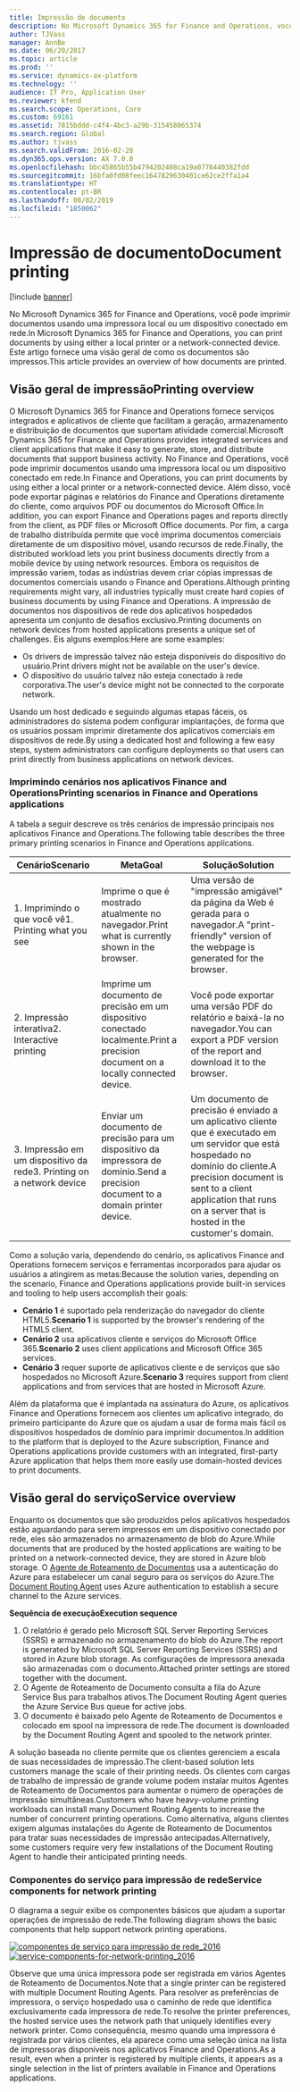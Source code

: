 ```yaml
---
title: Impressão de documento
description: No Microsoft Dynamics 365 for Finance and Operations, você pode imprimir documentos usando uma impressora local ou um dispositivo conectado em rede. Este artigo fornece uma visão geral de como os documentos são impressos.
author: TJVass
manager: AnnBe
ms.date: 06/20/2017
ms.topic: article
ms.prod: ''
ms.service: dynamics-ax-platform
ms.technology: ''
audience: IT Pro, Application User
ms.reviewer: kfend
ms.search.scope: Operations, Core
ms.custom: 69161
ms.assetid: 7815bddd-c4f4-4bc3-a29b-315458065374
ms.search.region: Global
ms.author: tjvass
ms.search.validFrom: 2016-02-28
ms.dyn365.ops.version: AX 7.0.0
ms.openlocfilehash: bbc45865b55b4794202408ca19a0776440382fdd
ms.sourcegitcommit: 16bfa0fd08feec1647829630401ce62ce2ffa1a4
ms.translationtype: HT
ms.contentlocale: pt-BR
ms.lasthandoff: 08/02/2019
ms.locfileid: "1850062"
---
```

# <a name="document-printing"></a><span data-ttu-id="95260-104">Impressão de documento</span><span class="sxs-lookup"><span data-stu-id="95260-104">Document printing</span></span>

[!include [banner](../includes/banner.md)]

<span data-ttu-id="95260-105">No Microsoft Dynamics 365 for Finance and Operations, você pode imprimir documentos usando uma impressora local ou um dispositivo conectado em rede.</span><span class="sxs-lookup"><span data-stu-id="95260-105">In Microsoft Dynamics 365 for Finance and Operations, you can print documents by using either a local printer or a network-connected device.</span></span> <span data-ttu-id="95260-106">Este artigo fornece uma visão geral de como os documentos são impressos.</span><span class="sxs-lookup"><span data-stu-id="95260-106">This article provides an overview of how documents are printed.</span></span>

## <a name="printing-overview"></a><span data-ttu-id="95260-107">Visão geral de impressão</span><span class="sxs-lookup"><span data-stu-id="95260-107">Printing overview</span></span>

<span data-ttu-id="95260-108">O Microsoft Dynamics 365 for Finance and Operations fornece serviços integrados e aplicativos de cliente que facilitam a geração, armazenamento e distribuição de documentos que suportam atividade comercial.</span><span class="sxs-lookup"><span data-stu-id="95260-108">Microsoft Dynamics 365 for Finance and Operations provides integrated services and client applications that make it easy to generate, store, and distribute documents that support business activity.</span></span> <span data-ttu-id="95260-109">No Finance and Operations, você pode imprimir documentos usando uma impressora local ou um dispositivo conectado em rede.</span><span class="sxs-lookup"><span data-stu-id="95260-109">In Finance and Operations, you can print documents by using either a local printer or a network-connected device.</span></span> <span data-ttu-id="95260-110">Além disso, você pode exportar páginas e relatórios do Finance and Operations diretamente do cliente, como arquivos PDF ou documentos do Microsoft Office.</span><span class="sxs-lookup"><span data-stu-id="95260-110">In addition, you can export Finance and Operations pages and reports directly from the client, as PDF files or Microsoft Office documents.</span></span> <span data-ttu-id="95260-111">Por fim, a carga de trabalho distribuída permite que você imprima documentos comerciais diretamente de um dispositivo móvel, usando recursos de rede.</span><span class="sxs-lookup"><span data-stu-id="95260-111">Finally, the distributed workload lets you print business documents directly from a mobile device by using network resources.</span></span> <span data-ttu-id="95260-112">Embora os requisitos de impressão variem, todas as indústrias devem criar cópias impressas de documentos comerciais usando o Finance and Operations.</span><span class="sxs-lookup"><span data-stu-id="95260-112">Although printing requirements might vary, all industries typically must create hard copies of business documents by using Finance and Operations.</span></span> <span data-ttu-id="95260-113">A impressão de documentos nos dispositivos de rede dos aplicativos hospedados apresenta um conjunto de desafios exclusivo.</span><span class="sxs-lookup"><span data-stu-id="95260-113">Printing documents on network devices from hosted applications presents a unique set of challenges.</span></span> <span data-ttu-id="95260-114">Eis alguns exemplos:</span><span class="sxs-lookup"><span data-stu-id="95260-114">Here are some examples:</span></span>

- <span data-ttu-id="95260-115">Os drivers de impressão talvez não esteja disponíveis do dispositivo do usuário.</span><span class="sxs-lookup"><span data-stu-id="95260-115">Print drivers might not be available on the user's device.</span></span>
- <span data-ttu-id="95260-116">O dispositivo do usuário talvez não esteja conectado à rede corporativa.</span><span class="sxs-lookup"><span data-stu-id="95260-116">The user's device might not be connected to the corporate network.</span></span>

<span data-ttu-id="95260-117">Usando um host dedicado e seguindo algumas etapas fáceis, os administradores do sistema podem configurar implantações, de forma que os usuários possam imprimir diretamente dos aplicativos comerciais em dispositivos de rede.</span><span class="sxs-lookup"><span data-stu-id="95260-117">By using a dedicated host and following a few easy steps, system administrators can configure deployments so that users can print directly from business applications on network devices.</span></span>

### <a name="printing-scenarios-in-finance-and-operations-applications"></a><span data-ttu-id="95260-118">Imprimindo cenários nos aplicativos Finance and Operations</span><span class="sxs-lookup"><span data-stu-id="95260-118">Printing scenarios in Finance and Operations applications</span></span>

<span data-ttu-id="95260-119">A tabela a seguir descreve os três cenários de impressão principais nos aplicativos Finance and Operations.</span><span class="sxs-lookup"><span data-stu-id="95260-119">The following table describes the three primary printing scenarios in Finance and Operations applications.</span></span>

| <span data-ttu-id="95260-120">Cenário</span><span class="sxs-lookup"><span data-stu-id="95260-120">Scenario</span></span>                        | <span data-ttu-id="95260-121">Meta</span><span class="sxs-lookup"><span data-stu-id="95260-121">Goal</span></span>                                                      | <span data-ttu-id="95260-122">Solução</span><span class="sxs-lookup"><span data-stu-id="95260-122">Solution</span></span> |
|---------------------------------|-----------------------------------------------------------|----------|
| <span data-ttu-id="95260-123">1. Imprimindo o que você vê</span><span class="sxs-lookup"><span data-stu-id="95260-123">1. Printing what you see</span></span>        | <span data-ttu-id="95260-124">Imprime o que é mostrado atualmente no navegador.</span><span class="sxs-lookup"><span data-stu-id="95260-124">Print what is currently shown in the browser.</span></span>             | <span data-ttu-id="95260-125">Uma versão de "impressão amigável" da página da Web é gerada para o navegador.</span><span class="sxs-lookup"><span data-stu-id="95260-125">A "print-friendly" version of the webpage is generated for the browser.</span></span> |
| <span data-ttu-id="95260-126">2. Impressão interativa</span><span class="sxs-lookup"><span data-stu-id="95260-126">2. Interactive printing</span></span>         | <span data-ttu-id="95260-127">Imprime um documento de precisão em um dispositivo conectado localmente.</span><span class="sxs-lookup"><span data-stu-id="95260-127">Print a precision document on a locally connected device.</span></span> | <span data-ttu-id="95260-128">Você pode exportar uma versão PDF do relatório e baixá-la no navegador.</span><span class="sxs-lookup"><span data-stu-id="95260-128">You can export a PDF version of the report and download it to the browser.</span></span> |
| <span data-ttu-id="95260-129">3. Impressão em um dispositivo da rede</span><span class="sxs-lookup"><span data-stu-id="95260-129">3. Printing on a network device</span></span> | <span data-ttu-id="95260-130">Enviar um documento de precisão para um dispositivo da impressora de domínio.</span><span class="sxs-lookup"><span data-stu-id="95260-130">Send a precision document to a domain printer device.</span></span>     | <span data-ttu-id="95260-131">Um documento de precisão é enviado a um aplicativo cliente que é executado em um servidor que está hospedado no domínio do cliente.</span><span class="sxs-lookup"><span data-stu-id="95260-131">A precision document is sent to a client application that runs on a server that is hosted in the customer's domain.</span></span> |

<span data-ttu-id="95260-132">Como a solução varia, dependendo do cenário, os aplicativos Finance and Operations fornecem serviços e ferramentas incorporados para ajudar os usuários a atingirem as metas:</span><span class="sxs-lookup"><span data-stu-id="95260-132">Because the solution varies, depending on the scenario, Finance and Operations applications provide built-in services and tooling to help users accomplish their goals:</span></span>

- <span data-ttu-id="95260-133">**Cenário 1** é suportado pela renderização do navegador do cliente HTML5.</span><span class="sxs-lookup"><span data-stu-id="95260-133">**Scenario 1** is supported by the browser's rendering of the HTML5 client.</span></span>
- <span data-ttu-id="95260-134">**Cenário 2** usa aplicativos cliente e serviços do Microsoft Office 365.</span><span class="sxs-lookup"><span data-stu-id="95260-134">**Scenario 2** uses client applications and Microsoft Office 365 services.</span></span>
- <span data-ttu-id="95260-135">**Cenário 3** requer suporte de aplicativos cliente e de serviços que são hospedados no Microsoft Azure.</span><span class="sxs-lookup"><span data-stu-id="95260-135">**Scenario 3** requires support from client applications and from services that are hosted in Microsoft Azure.</span></span>

<span data-ttu-id="95260-136">Além da plataforma que é implantada na assinatura do Azure, os aplicativos Finance and Operations fornecem aos clientes um aplicativo integrado, do primeiro participante do Azure que os ajudam a usar de forma mais fácil os dispositivos hospedados de domínio para imprimir documentos.</span><span class="sxs-lookup"><span data-stu-id="95260-136">In addition to the platform that is deployed to the Azure subscription, Finance and Operations applications provide customers with an integrated, first-party Azure application that helps them more easily use domain-hosted devices to print documents.</span></span>

## <a name="service-overview"></a><span data-ttu-id="95260-137">Visão geral do serviço</span><span class="sxs-lookup"><span data-stu-id="95260-137">Service overview</span></span>
<span data-ttu-id="95260-138">Enquanto os documentos que são produzidos pelos aplicativos hospedados estão aguardando para serem impressos em um dispositivo conectado por rede, eles são armazenados no armazenamento de blob do Azure.</span><span class="sxs-lookup"><span data-stu-id="95260-138">While documents that are produced by the hosted applications are waiting to be printed on a network-connected device, they are stored in Azure blob storage.</span></span> <span data-ttu-id="95260-139">O [Agente de Roteamento de Documentos](install-document-routing-agent.md) usa a autenticação do Azure para estabelecer um canal seguro para os serviços do Azure.</span><span class="sxs-lookup"><span data-stu-id="95260-139">The [Document Routing Agent](install-document-routing-agent.md) uses Azure authentication to establish a secure channel to the Azure services.</span></span>

<span data-ttu-id="95260-140">**Sequência de execução**</span><span class="sxs-lookup"><span data-stu-id="95260-140">**Execution sequence**</span></span>

1. <span data-ttu-id="95260-141">O relatório é gerado pelo Microsoft SQL Server Reporting Services (SSRS) e armazenado no armazenamento do blob do Azure.</span><span class="sxs-lookup"><span data-stu-id="95260-141">The report is generated by Microsoft SQL Server Reporting Services (SSRS) and stored in Azure blob storage.</span></span> <span data-ttu-id="95260-142">As configurações de impressora anexada são armazenadas com o documento.</span><span class="sxs-lookup"><span data-stu-id="95260-142">Attached printer settings are stored together with the document.</span></span>
2. <span data-ttu-id="95260-143">O Agente de Roteamento de Documento consulta a fila do Azure Service Bus para trabalhos ativos.</span><span class="sxs-lookup"><span data-stu-id="95260-143">The Document Routing Agent queries the Azure Service Bus queue for active jobs.</span></span>
3. <span data-ttu-id="95260-144">O documento é baixado pelo Agente de Roteamento de Documentos e colocado em spool na impressora de rede.</span><span class="sxs-lookup"><span data-stu-id="95260-144">The document is downloaded by the Document Routing Agent and spooled to the network printer.</span></span>

<span data-ttu-id="95260-145">A solução baseada no cliente permite que os clientes gerenciem a escala de suas necessidades de impressão.</span><span class="sxs-lookup"><span data-stu-id="95260-145">The client-based solution lets customers manage the scale of their printing needs.</span></span> <span data-ttu-id="95260-146">Os clientes com cargas de trabalho de impressão de grande volume podem instalar muitos Agentes de Roteamento de Documentos para aumentar o número de operações de impressão simultâneas.</span><span class="sxs-lookup"><span data-stu-id="95260-146">Customers who have heavy-volume printing workloads can install many Document Routing Agents to increase the number of concurrent printing operations.</span></span> <span data-ttu-id="95260-147">Como alternativa, alguns clientes exigem algumas instalações do Agente de Roteamento de Documentos para tratar suas necessidades de impressão antecipadas.</span><span class="sxs-lookup"><span data-stu-id="95260-147">Alternatively, some customers require very few installations of the Document Routing Agent to handle their anticipated printing needs.</span></span>

### <a name="service-components-for-network-printing"></a><span data-ttu-id="95260-148">Componentes do serviço para impressão de rede</span><span class="sxs-lookup"><span data-stu-id="95260-148">Service components for network printing</span></span>

<span data-ttu-id="95260-149">O diagrama a seguir exibe os componentes básicos que ajudam a suportar operações de impressão de rede.</span><span class="sxs-lookup"><span data-stu-id="95260-149">The following diagram shows the basic components that help support network printing operations.</span></span>

<span data-ttu-id="95260-150">[![componentes de serviço para impressão de rede\_2016](./media/service-components-for-network-printing_2016.png)](./media/service-components-for-network-printing_2016.png)</span><span class="sxs-lookup"><span data-stu-id="95260-150">[![service-components-for-network-printing\_2016](./media/service-components-for-network-printing_2016.png)](./media/service-components-for-network-printing_2016.png)</span></span>

<span data-ttu-id="95260-151">Observe que uma única impressora pode ser registrada em vários Agentes de Roteamento de Documentos.</span><span class="sxs-lookup"><span data-stu-id="95260-151">Note that a single printer can be registered with multiple Document Routing Agents.</span></span> <span data-ttu-id="95260-152">Para resolver as preferências de impressora, o serviço hospedado usa o caminho de rede que identifica exclusivamente cada impressora de rede.</span><span class="sxs-lookup"><span data-stu-id="95260-152">To resolve the printer preferences, the hosted service uses the network path that uniquely identifies every network printer.</span></span> <span data-ttu-id="95260-153">Como consequência, mesmo quando uma impressora é registrada por vários clientes, ela aparece como uma seleção única na lista de impressoras disponíveis nos aplicativos Finance and Operations.</span><span class="sxs-lookup"><span data-stu-id="95260-153">As a result, even when a printer is registered by multiple clients, it appears as a single selection in the list of printers available in Finance and Operations applications.</span></span>
